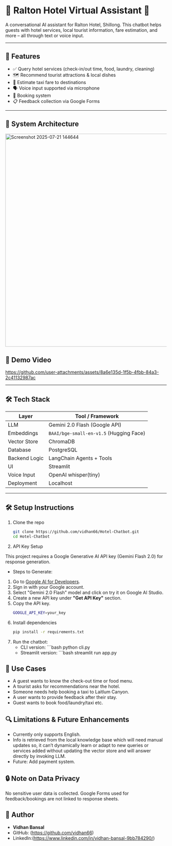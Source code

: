 # 🏨 Ralton Hotel Virtual Assistant 🤖

A conversational AI assistant for Ralton Hotel, Shillong. This chatbot helps guests with hotel services, local tourist information, fare estimation, and more – all through text or voice input.

---

## 🚀 Features

- ✅ Query hotel services (check-in/out time, food, laundry, cleaning)
- 🗺️ Recommend tourist attractions & local dishes
- 🚕 Estimate taxi fare to destinations
- 🗣️ Voice input supported via microphone
- 📓 Booking system
- 📋 Feedback collection via Google Forms

---
## 🧠 System Architecture 
<img width="898" height="665" alt="Screenshot 2025-07-21 144644" src="https://github.com/user-attachments/assets/02516cb9-6f16-4e78-8da4-51eff9cf193f" />

## 📸 Demo Video

https://github.com/user-attachments/assets/8a6e135d-1f5b-4fbb-84a3-2c41132987ac

---

## 🛠️ Tech Stack

| Layer              | Tool / Framework                          |
|--------------------|-------------------------------------------|
| LLM                | Gemini 2.0 Flash (Google API)             |
| Embeddings         | `BAAI/bge-small-en-v1.5` (Hugging Face)   |
| Vector Store       | ChromaDB                                  |
| Database           | PostgreSQL                                |
| Backend Logic      | LangChain Agents + Tools                  |
| UI                 | Streamlit                                 |
| Voice Input        | OpenAI whisper(tiny)                      |
| Deployment         | Localhost                                 |

---

## 🛠️ Setup Instructions

1. Clone the repo  
   ```bash
   git clone https://github.com/vidhan66/Hotel-Chatbot.git
   cd Hotel-Chatbot

2. API Key Setup

This project requires a Google Generative AI API key (Gemini Flash 2.0) for response generation.

* Steps to Generate:
1. Go to [Google AI for Developers](https://ai.google.dev/gemini-api/docs/models).
2. Sign in with your Google account.
3. Select "Gemini 2.0 Flash" model and click on try it on Google AI Studio.
4. Create a new API key under **"Get API Key"** section.
5. Copy the API key.
    ```bash
    GOOGLE_API_KEY=your_key

3. Install dependencies
    ``` bash
    pip install -r requirements.txt

4. Run the chatbot:
   * CLI version: ```bash python cli.py
   * Streamlit version: ```bash streamlit run app.py
  
## 👥 Use Cases
- A guest wants to know the check-out time or food menu.
- A tourist asks for recommendations near the hotel.
- Someone needs help booking a taxi to Laitlum Canyon.
- A user wants to provide feedback after their stay.
- Guest wants to book food/laundry/taxi etc.
  
## 🔍 Limitations & Future Enhancements
- Currently only supports English.
- Info is retrieved from the local knowledge base which will need manual updates so, it can’t dynamically learn or adapt to new queries or services added without updating the vector store and will answer directly by invoking LLM.
- Future: Add payment system.

## 🔒 Note on Data Privacy
No sensitive user data is collected. Google Forms used for feedback/bookings are not linked to response sheets.

## 👤 Author

- **Vidhan Bansal**
-  GitHub: (https://github.com/vidhan66)
-  LinkedIn:(https://www.linkedin.com/in/vidhan-bansal-9bb784290/)
